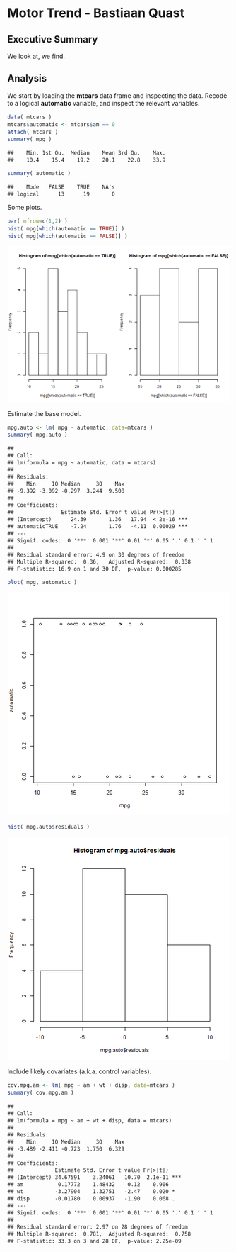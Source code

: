 Motor Trend - Bastiaan Quast
========================================================
Executive Summary
--------------------------------------------------------
We look at, we find.

Analysis
--------------------------------------------------------
We start by loading the **mtcars** data frame and inspecting the data. Recode to a logical **automatic** variable, and inspect the relevant variables.


```r
data( mtcars )
mtcars$automatic <- mtcars$am == 0
attach( mtcars )
summary( mpg )
```

```
##    Min. 1st Qu.  Median    Mean 3rd Qu.    Max. 
##    10.4    15.4    19.2    20.1    22.8    33.9
```

```r
summary( automatic )
```

```
##    Mode   FALSE    TRUE    NA's 
## logical      13      19       0
```

Some plots.


```r
par( mfrow=c(1,2) )
hist( mpg[which(automatic == TRUE)] )
hist( mpg[which(automatic == FALSE)] )
```

![plot of chunk unnamed-chunk-2](figure/unnamed-chunk-2.png) 

Estimate the base model.

```r
mpg.auto <- lm( mpg ~ automatic, data=mtcars )
summary( mpg.auto )
```

```
## 
## Call:
## lm(formula = mpg ~ automatic, data = mtcars)
## 
## Residuals:
##    Min     1Q Median     3Q    Max 
## -9.392 -3.092 -0.297  3.244  9.508 
## 
## Coefficients:
##               Estimate Std. Error t value Pr(>|t|)    
## (Intercept)      24.39       1.36   17.94  < 2e-16 ***
## automaticTRUE    -7.24       1.76   -4.11  0.00029 ***
## ---
## Signif. codes:  0 '***' 0.001 '**' 0.01 '*' 0.05 '.' 0.1 ' ' 1
## 
## Residual standard error: 4.9 on 30 degrees of freedom
## Multiple R-squared:  0.36,	Adjusted R-squared:  0.338 
## F-statistic: 16.9 on 1 and 30 DF,  p-value: 0.000285
```

```r
plot( mpg, automatic )
```

![plot of chunk unnamed-chunk-3](figure/unnamed-chunk-31.png) 

```r
hist( mpg.auto$residuals )
```

![plot of chunk unnamed-chunk-3](figure/unnamed-chunk-32.png) 

Include likely covariates (a.k.a. control variables).


```r
cov.mpg.am <- lm( mpg ~ am + wt + disp, data=mtcars )
summary( cov.mpg.am )
```

```
## 
## Call:
## lm(formula = mpg ~ am + wt + disp, data = mtcars)
## 
## Residuals:
##    Min     1Q Median     3Q    Max 
## -3.489 -2.411 -0.723  1.750  6.329 
## 
## Coefficients:
##             Estimate Std. Error t value Pr(>|t|)    
## (Intercept) 34.67591    3.24061   10.70  2.1e-11 ***
## am           0.17772    1.48432    0.12    0.906    
## wt          -3.27904    1.32751   -2.47    0.020 *  
## disp        -0.01780    0.00937   -1.90    0.068 .  
## ---
## Signif. codes:  0 '***' 0.001 '**' 0.01 '*' 0.05 '.' 0.1 ' ' 1
## 
## Residual standard error: 2.97 on 28 degrees of freedom
## Multiple R-squared:  0.781,	Adjusted R-squared:  0.758 
## F-statistic: 33.3 on 3 and 28 DF,  p-value: 2.25e-09
```
